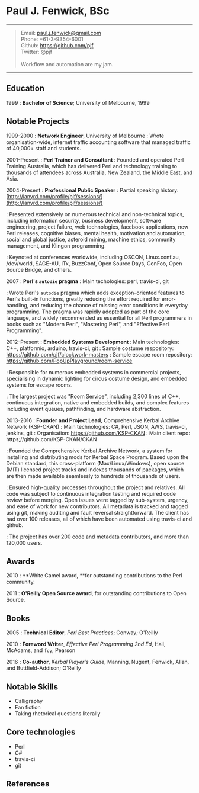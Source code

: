 # Paul J. Fenwick, BSc

----

> Email: paul.j.fenwick@gmail.com \
> Phone: +61-3-9354-6001 \
> Github: https://github.com/pjf \
> Twitter: @pjf \
> \
> Workflow and automation are my jam.

----

## Education

1999
:   **Bachelor of Science**; University of Melbourne, 1999

## Notable Projects

1999-2000
:   **Network Engineer**, University of Melbourne
:   Wrote organisation-wide, internet traffic accounting software that managed traffic of 40,000+ staff and students.

2001-Present
:   **Perl Trainer and Consultant**
:   Founded and operated Perl Training Australia, which has delivered Perl and technology training to thousands of attendees across Australia, New Zealand, the Middle East, and Asia.

2004-Present
:   **Professional Public Speaker**
:   Partial speaking history: [http://lanyrd.com/profile/pjf/sessions/](http://lanyrd.com/profile/pjf/sessions/)

:   Presented extensively on numerous technical and non-technical topics, including information security, business development, software engineering, project failure, web technologies, facebook applications, new Perl releases, cognitive biases, mental health, motivation and automation, social and global justice, asteroid mining, machine ethics, community management, and Klingon programming.

:   Keynoted at conferences worldwide, including OSCON, Linux.conf.au, /dev/world, SAGE-AU, ITx, BuzzConf, Open Source Days, ConFoo, Open Source Bridge, and others.

2007
:   **Perl's `autodie` pragma**
:   Main techologies: perl, travis-ci, git

:   Wrote Perl's `autodie` pragma which adds exception-oriented features to Perl's built-in functions, greatly reducing the effort required for error-handling, and reducing the chance of missing error conditions in everyday programming. The pragma was rapidly adopted as part of the core language, and widely recommended as essential for all Perl programmers in books such as "Modern Perl", "Mastering Perl", and "Effective Perl Programming".

2012-Present
:   **Embedded Systems Development**
:   Main technologies: C++, platformio, arduino, travis-ci, git
:   Sample costume respository: https://github.com/pjf/clockwork-masters
:   Sample escape room repository: https://github.com/PopUpPlayground/room-service

:   Responsible for numerous embedded systems in commercial projects, specialising in dynamic lighting for circus costume design, and embedded systems for escape rooms.

:   The largest project was "Room Service", including 2,300 lines of C++, continuous integration, native and embedded builds, and complex features including event queues, pathfinding, and hardware abstraction.

2013-2016
:   **Founder and Project Lead**, Comprehensive Kerbal Archive Network (KSP-CKAN)
:   Main technologies: C#, Perl, JSON, AWS, travis-ci, jenkins, git
:   Organisation: https://github.com/KSP-CKAN
:   Main client repo: https;//github.com/KSP-CKAN/CKAN

:   Founded the Comprehensive Kerbal Archive Network, a system for installing and distributing mods for Kerbal Space Program. Based upon the Debian standard, this cross-platform (Max/Linux/Windows), open source (MIT) licensed project tracks and indexes thousands of packages, which are then made available seamlessly to hundreds of thousands of users.

:   Ensured high-quality processes throughout the project and relatives. All code was subject to continuous integration testing and required code review before merging. Open issues were tagged by sub-system, urgency, and ease of work for new contributors. All metadata is tracked and tagged using git, making auditing and fault reversal straightforward. The client has had over 100 releases, all of which have been automated using travis-ci and github.

:   The project has over 200 code and metadata contributors, and more than 120,000 users.

## Awards

2010
:    **White Camel award, **for outstanding contributions to the Perl community.

2011
:   **O'Reilly Open Source award**, for outstanding contributions to Open Source.

## Books

2005
:   **Technical Editor**, *Perl Best Practices*; Conway; O'Reilly

2010
:   **Foreword Writer**, *Effective Perl Programming 2nd Ed*, Hall, McAdams, and `foy`; Pearson

2016
:   **Co-author**, *Kerbal Player's Guide*, Manning, Nugent, Fenwick, Allan, and Buttfield-Addison; O'Reilly

## Notable Skills

- Calligraphy
- Fan fiction
- Taking rhetorical questions literally

## Core technologies

- Perl
- C#
- travis-ci
- git

## References

<!-- This area gets filled by the build process. References aren't in the main repo so I don't disclose personal details. -->
